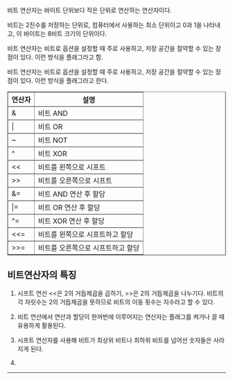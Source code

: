 비트 연산자는 바이트 단위보다 작은 단위로 연산하는 연산자이다.

비트는 2진수를 저장하는 단위로, 컴퓨터에서 사용하는 최소 단위이고 0과 1을 나타내고, 이 바이트는 8비트 크기의 단위이다.

비트 연산자는 비트로 옵션을 설정할 때 주로 사용하고, 저장 공간을 절약할 수 있는 장점이 있다. 이런 방식을 플래그라고 함.

비트 연산자는 비트로 옵션을 설정할 때 주로 사용하고, 저장 공간을 절약할 수 있는 장점이 있다. 이런 방식을 플래그라고 한다.


<table border="1">
<th>연산자</th>
<th>설명</th>
<tr>
<td>&</td>
<td>비트 AND</td>
</tr>
<tr>
<td>|</td>
<td>비트 OR</td>
</tr>
<tr>
<td>~</td>
<td>비트 NOT</td>
</tr>
<tr>
<td>^</td>
<td>비트 XOR</td>
</tr>
<tr>
<td> << </td>
<td>비트를 왼쪽으로 시프트</td>
</tr>
<tr>
<td> >> </td>
<td>비트를 오른쪽으로 시프트</td>
</tr>
<tr>
<td>&=</td>
<td>비트 AND 연산 후 할당</td>
</tr>
<tr>
<td>|=</td>
<td>비트 OR 연산 후 할당</td>
</tr>
<tr>
<td>^=</td>
<td>비트 XOR 연산 후 할당</td>
</tr>
<tr>
<td> <<= </td>
<td>비트를 왼쪽으로 시프트하고 할당</td>
</tr>
<tr>
<td>>>=</td>
<td>비트를 오른쪽으로 시프트하고 할당</td>
</tr>
</table>


## 비트연산자의 특징

1. 시프트 연산 <<은 2의 거듭제곱을 곱하기, >>은 2의 거듭제곱을 나누기다. 비트의 각 자릿수는 2의 거듭제곱을 뜻하므로 비트의 이동 횟수는 지수라고 할 수 있다. 

2. 비트 연산에서 연산과 할당이 한꺼번에 이루어지는 연산자는 플래그를 켜거나 끌 때 유용하게 활용된다.

3. 시프트 연산자를 사용해 비트가 최상위 비트나 최하위 비트를 넘어선 숫자들은 사라지게 된다.

4. 
---

